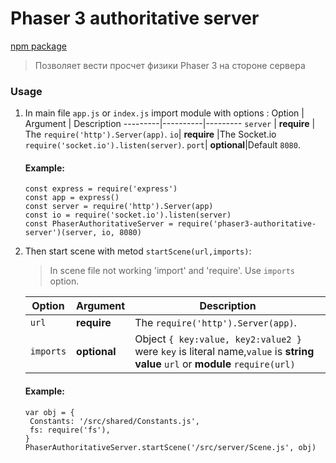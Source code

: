 # Phaser 3 authoritative server

[npm package](https://www.npmjs.com/package/phaser3-authoritative-server)

> Позволяет вести просчет физики Phaser 3 на стороне сервера

### Usage

1. In main file `app.js` or `index.js` import module with options :
   Option | Argument | Description
   ---------|----------|---------
   `server` | **require** | The `require('http').Server(app)`.
   `io`| **require** |The Socket.io `require('socket.io').listen(server)`.
   `port`| **optional**|Default `8080`.

   #### Example:

   ```
   const express = require('express')
   const app = express()
   const server = require('http').Server(app)
   const io = require('socket.io').listen(server)
   const PhaserAuthoritativeServer = require('phaser3-authoritative-server')(server, io, 8080)
   ```

2. Then start scene with metod `startScene(url,imports)`:

   > In scene file not working 'import' and 'require'. Use `imports` option.

   | Option    | Argument     | Description                                                                                                                   |
   | --------- | ------------ | ----------------------------------------------------------------------------------------------------------------------------- |
   | `url`     | **require**  | The `require('http').Server(app)`.                                                                                            |
   | `imports` | **optional** | Object `{ key:value, key2:value2 }` were `key` is literal name,`value` is **string value** `url` or **module** `require(url)` |

   #### Example:

   ```
   var obj = {
   	Constants: '/src/shared/Constants.js',
   	fs: require('fs'),
   }
   PhaserAuthoritativeServer.startScene('/src/server/Scene.js', obj)
   ```
